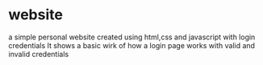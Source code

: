 # website
a simple  personal website created using html,css and javascript with login credentials 
It shows a basic wirk of how a login page works with valid and invalid credentials
